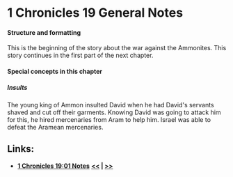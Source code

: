 # 1 Chronicles 19 General Notes #

#### Structure and formatting ####

This is the beginning of the story about the war against the Ammonites. This story continues in the first part of the next chapter.

#### Special concepts in this chapter ####

##### Insults #####

The young king of Ammon insulted David when he had David's servants shaved and cut off their garments. Knowing David was going to attack him for this, he hired mercenaries from Aram to help him. Israel was able to defeat the Aramean mercenaries.

## Links: ##

* __[1 Chronicles 19:01 Notes](./01.md)__
__[<<](../18/intro.md) | [>>](../20/intro.md)__